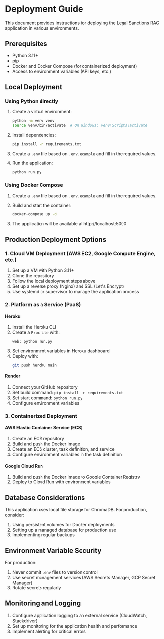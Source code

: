 # Deployment Guide

This document provides instructions for deploying the Legal Sanctions RAG application in various environments.

## Prerequisites

- Python 3.11+
- pip
- Docker and Docker Compose (for containerized deployment)
- Access to environment variables (API keys, etc.)

## Local Deployment

### Using Python directly

1. Create a virtual environment:
   ```bash
   python -m venv venv
   source venv/bin/activate  # On Windows: venv\Scripts\activate
   ```

2. Install dependencies:
   ```bash
   pip install -r requirements.txt
   ```

3. Create a `.env` file based on `.env.example` and fill in the required values.

4. Run the application:
   ```bash
   python run.py
   ```

### Using Docker Compose

1. Create a `.env` file based on `.env.example` and fill in the required values.

2. Build and start the container:
   ```bash
   docker-compose up -d
   ```

3. The application will be available at http://localhost:5000

## Production Deployment Options

### 1. Cloud VM Deployment (AWS EC2, Google Compute Engine, etc.)

1. Set up a VM with Python 3.11+
2. Clone the repository
3. Follow the local deployment steps above
4. Set up a reverse proxy (Nginx) and SSL (Let's Encrypt)
5. Use systemd or supervisor to manage the application process

### 2. Platform as a Service (PaaS)

#### Heroku

1. Install the Heroku CLI
2. Create a `Procfile` with:
   ```
   web: python run.py
   ```
3. Set environment variables in Heroku dashboard
4. Deploy with:
   ```bash
   git push heroku main
   ```

#### Render

1. Connect your GitHub repository
2. Set build command: `pip install -r requirements.txt`
3. Set start command: `python run.py`
4. Configure environment variables

### 3. Containerized Deployment

#### AWS Elastic Container Service (ECS)

1. Create an ECR repository
2. Build and push the Docker image
3. Create an ECS cluster, task definition, and service
4. Configure environment variables in the task definition

#### Google Cloud Run

1. Build and push the Docker image to Google Container Registry
2. Deploy to Cloud Run with environment variables

## Database Considerations

This application uses local file storage for ChromaDB. For production, consider:

1. Using persistent volumes for Docker deployments
2. Setting up a managed database for production use
3. Implementing regular backups

## Environment Variable Security

For production:
1. Never commit `.env` files to version control
2. Use secret management services (AWS Secrets Manager, GCP Secret Manager)
3. Rotate secrets regularly

## Monitoring and Logging

1. Configure application logging to an external service (CloudWatch, Stackdriver)
2. Set up monitoring for the application health and performance
3. Implement alerting for critical errors